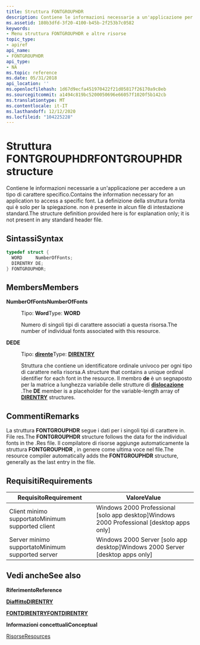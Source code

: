 ```yaml
---
title: Struttura FONTGROUPHDR
description: Contiene le informazioni necessarie a un'applicazione per accedere a un tipo di carattere specifico. La definizione della struttura fornita qui è solo per la spiegazione. non è presente in alcun file di intestazione standard.
ms.assetid: 180b3dfd-3f20-4100-b45b-2f253b7c0582
keywords:
- Menu struttura FONTGROUPHDR e altre risorse
topic_type:
- apiref
api_name:
- FONTGROUPHDR
api_type:
- NA
ms.topic: reference
ms.date: 05/31/2018
api_location: ''
ms.openlocfilehash: 1d67d9ecfa451970422f21d05817f26170a9c8eb
ms.sourcegitcommit: a1494c819bc5200050696e66057f1020f5b142cb
ms.translationtype: MT
ms.contentlocale: it-IT
ms.lasthandoff: 12/12/2020
ms.locfileid: "104225228"
---
```

# <a name="fontgrouphdr-structure"></a><span data-ttu-id="608bb-105">Struttura FONTGROUPHDR</span><span class="sxs-lookup"><span data-stu-id="608bb-105">FONTGROUPHDR structure</span></span>

<span data-ttu-id="608bb-106">Contiene le informazioni necessarie a un'applicazione per accedere a un tipo di carattere specifico.</span><span class="sxs-lookup"><span data-stu-id="608bb-106">Contains the information necessary for an application to access a specific font.</span></span> <span data-ttu-id="608bb-107">La definizione della struttura fornita qui è solo per la spiegazione. non è presente in alcun file di intestazione standard.</span><span class="sxs-lookup"><span data-stu-id="608bb-107">The structure definition provided here is for explanation only; it is not present in any standard header file.</span></span>

## <a name="syntax"></a><span data-ttu-id="608bb-108">Sintassi</span><span class="sxs-lookup"><span data-stu-id="608bb-108">Syntax</span></span>


```C++
typedef struct {
  WORD     NumberOfFonts;
  DIRENTRY DE;
} FONTGROUPHDR;
```



## <a name="members"></a><span data-ttu-id="608bb-109">Members</span><span class="sxs-lookup"><span data-stu-id="608bb-109">Members</span></span>

<dl> <dt>

<span data-ttu-id="608bb-110">**NumberOfFonts**</span><span class="sxs-lookup"><span data-stu-id="608bb-110">**NumberOfFonts**</span></span>
</dt> <dd>

<span data-ttu-id="608bb-111">Tipo: **Word**</span><span class="sxs-lookup"><span data-stu-id="608bb-111">Type: **WORD**</span></span>

</dd> <dd>

<span data-ttu-id="608bb-112">Numero di singoli tipi di carattere associati a questa risorsa.</span><span class="sxs-lookup"><span data-stu-id="608bb-112">The number of individual fonts associated with this resource.</span></span>

</dd> <dt>

<span data-ttu-id="608bb-113">**DE**</span><span class="sxs-lookup"><span data-stu-id="608bb-113">**DE**</span></span>
</dt> <dd>

<span data-ttu-id="608bb-114">Tipo: **[ **dirente**](direntry.md)**</span><span class="sxs-lookup"><span data-stu-id="608bb-114">Type: **[**DIRENTRY**](direntry.md)**</span></span>

</dd> <dd>

<span data-ttu-id="608bb-115">Struttura che contiene un identificatore ordinale univoco per ogni tipo di carattere nella risorsa.</span><span class="sxs-lookup"><span data-stu-id="608bb-115">A structure that contains a unique ordinal identifier for each font in the resource.</span></span> <span data-ttu-id="608bb-116">Il membro **de** è un segnaposto per la matrice a lunghezza variabile delle strutture di [**dislocazione**](direntry.md) .</span><span class="sxs-lookup"><span data-stu-id="608bb-116">The **DE** member is a placeholder for the variable-length array of [**DIRENTRY**](direntry.md) structures.</span></span>

</dd> </dl>

## <a name="remarks"></a><span data-ttu-id="608bb-117">Commenti</span><span class="sxs-lookup"><span data-stu-id="608bb-117">Remarks</span></span>

<span data-ttu-id="608bb-118">La struttura **FONTGROUPHDR** segue i dati per i singoli tipi di carattere in. File res.</span><span class="sxs-lookup"><span data-stu-id="608bb-118">The **FONTGROUPHDR** structure follows the data for the individual fonts in the .Res file.</span></span> <span data-ttu-id="608bb-119">Il compilatore di risorse aggiunge automaticamente la struttura **FONTGROUPHDR** , in genere come ultima voce nel file.</span><span class="sxs-lookup"><span data-stu-id="608bb-119">The resource compiler automatically adds the **FONTGROUPHDR** structure, generally as the last entry in the file.</span></span>

## <a name="requirements"></a><span data-ttu-id="608bb-120">Requisiti</span><span class="sxs-lookup"><span data-stu-id="608bb-120">Requirements</span></span>



| <span data-ttu-id="608bb-121">Requisito</span><span class="sxs-lookup"><span data-stu-id="608bb-121">Requirement</span></span> | <span data-ttu-id="608bb-122">Valore</span><span class="sxs-lookup"><span data-stu-id="608bb-122">Value</span></span> |
|-------------------------------------|------------------------------------------------------------|
| <span data-ttu-id="608bb-123">Client minimo supportato</span><span class="sxs-lookup"><span data-stu-id="608bb-123">Minimum supported client</span></span><br/> | <span data-ttu-id="608bb-124">Windows 2000 Professional \[solo app desktop\]</span><span class="sxs-lookup"><span data-stu-id="608bb-124">Windows 2000 Professional \[desktop apps only\]</span></span><br/> |
| <span data-ttu-id="608bb-125">Server minimo supportato</span><span class="sxs-lookup"><span data-stu-id="608bb-125">Minimum supported server</span></span><br/> | <span data-ttu-id="608bb-126">Windows 2000 Server \[solo app desktop\]</span><span class="sxs-lookup"><span data-stu-id="608bb-126">Windows 2000 Server \[desktop apps only\]</span></span><br/>       |



## <a name="see-also"></a><span data-ttu-id="608bb-127">Vedi anche</span><span class="sxs-lookup"><span data-stu-id="608bb-127">See also</span></span>

<dl> <dt>

<span data-ttu-id="608bb-128">**Riferimento**</span><span class="sxs-lookup"><span data-stu-id="608bb-128">**Reference**</span></span>
</dt> <dt>

[<span data-ttu-id="608bb-129">**Diaffitto**</span><span class="sxs-lookup"><span data-stu-id="608bb-129">**DIRENTRY**</span></span>](direntry.md)
</dt> <dt>

[<span data-ttu-id="608bb-130">**FONTDIRENTRY**</span><span class="sxs-lookup"><span data-stu-id="608bb-130">**FONTDIRENTRY**</span></span>](fontdirentry.md)
</dt> <dt>

<span data-ttu-id="608bb-131">**Informazioni concettuali**</span><span class="sxs-lookup"><span data-stu-id="608bb-131">**Conceptual**</span></span>
</dt> <dt>

[<span data-ttu-id="608bb-132">Risorse</span><span class="sxs-lookup"><span data-stu-id="608bb-132">Resources</span></span>](resources.md)
</dt> </dl>

 

 






